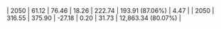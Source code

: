 | 2050 | 61.12 | 76.46 |  18.26 | 222.74 | 193.91 (87.06%) | 4.47 |
| 2050 | 316.55 | 375.90 | -27.18 | 0.20 | 31.73 | 12,863.34 (80.07%) |
